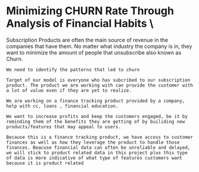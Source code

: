 # Minimizing CHURN Rate Through  Analysis of Financial Habits   \
   
   
Subscription Products are often the main source of revenue in the companies that have them. No matter what industry the company is in, they want to minimize the amount of people that unsubscribe also known as Churn.
    
    We need to identify the patterns that led to churn
    
    Target of our model is everyone who has subcribed to our subscription product. The product we are working with can provide the customer with a lot of value even if they are yet to realize.
    
    We are working on a finance tracking product provided by a company, help with cc, loans , financial education. 
    
    We want to increase profits and keep the customers engaged, be it by reminding them of the benefits they are getting of by builiding new products/features that may appeal to users. 
    
    Because this is a finance tracking product, we have access to customer finances as well as how they leverage the product to handle those finances. Beacuse financial data can often be unreliable and delayed, we will stick to product related data in this project plus this type of data is more indicative of what type of features customers want because it is product related
